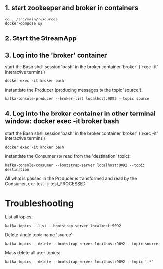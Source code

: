 ## 1. start zookeeper and broker in containers
    cd ../src/main/resources
    docker-compose up

## 2. Start the StreamApp

## 3. Log into the 'broker' container
start the Bash shell session 'bash' in the broker container 'broker' ('exec -it' interactive terminal)
    
    docker exec -it broker bash
    
instantiate the Producer (producing messages to the topic 'source'): 

    kafka-console-producer --broker-list localhost:9092 --topic source

## 4. Log into the broker container in other terminal window: docker exec -it broker bash
start the Bash shell session 'bash' in the broker container 'broker' ('exec -it' interactive terminal)

    docker exec -it broker bash
    
instantiate the Consumer (to read from the 'destination' topic): 

    kafka-console-consumer --bootstrap-server localhost:9092 --topic destination

All what is passed in the Producer is transformed and read by the Consumer, ex.: test -> test_PROCESSED

# Troubleshooting

List all topics:

    kafka-topics --list --bootstrap-server localhost:9092

Delete single topic name 'source':

    kafka-topics --delete --bootstrap-server localhost:9092 --topic source

Mass delete all user topics:

    kafka-topics --delete --bootstrap-server localhost:9092 --topic '.*'
